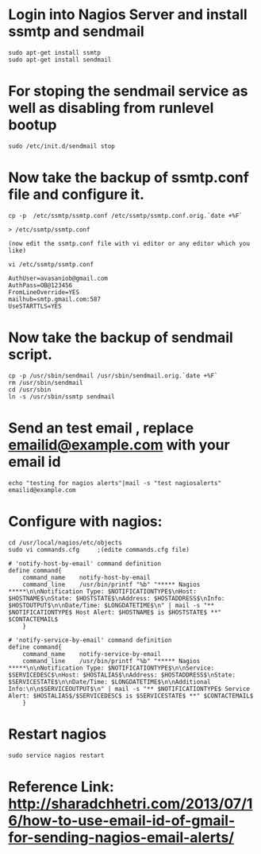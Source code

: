 # Login into Nagios Server and install ssmtp and sendmail

```
sudo apt-get install ssmtp
sudo apt-get install sendmail
```

# For stoping the sendmail service as well as disabling from runlevel bootup
```
sudo /etc/init.d/sendmail stop
```

# Now take the backup of ssmtp.conf file and configure it.
```
cp -p  /etc/ssmtp/ssmtp.conf /etc/ssmtp/ssmtp.conf.orig.`date +%F`
```
```
> /etc/ssmtp/ssmtp.conf 

(now edit the ssmtp.conf file with vi editor or any editor which you like)

vi /etc/ssmtp/ssmtp.conf 

AuthUser=avasaniob@gmail.com
AuthPass=OB@123456
FromLineOverride=YES
mailhub=smtp.gmail.com:587
UseSTARTTLS=YES
```

# Now take the backup of sendmail script.
```
cp -p /usr/sbin/sendmail /usr/sbin/sendmail.orig.`date +%F`
rm /usr/sbin/sendmail
cd /usr/sbin
ln -s /usr/sbin/ssmtp sendmail
```

# Send an test email , replace emailid@example.com with your email id
```
echo "testing for nagios alerts"|mail -s "test nagiosalerts" emailid@example.com
```

# Configure with nagios:
```
cd /usr/local/nagios/etc/objects
sudo vi commands.cfg     ;(edite commands.cfg file)

# 'notify-host-by-email' command definition
define command{
	command_name	notify-host-by-email
	command_line	/usr/bin/printf "%b" "***** Nagios *****\n\nNotification Type: $NOTIFICATIONTYPE$\nHost: $HOSTNAME$\nState: $HOSTSTATE$\nAddress: $HOSTADDRESS$\nInfo: $HOSTOUTPUT$\n\nDate/Time: $LONGDATETIME$\n" | mail -s "** $NOTIFICATIONTYPE$ Host Alert: $HOSTNAME$ is $HOSTSTATE$ **" $CONTACTEMAIL$
	}

# 'notify-service-by-email' command definition
define command{
	command_name	notify-service-by-email
	command_line	/usr/bin/printf "%b" "***** Nagios *****\n\nNotification Type: $NOTIFICATIONTYPE$\n\nService: $SERVICEDESC$\nHost: $HOSTALIAS$\nAddress: $HOSTADDRESS$\nState: $SERVICESTATE$\n\nDate/Time: $LONGDATETIME$\n\nAdditional Info:\n\n$SERVICEOUTPUT$\n" | mail -s "** $NOTIFICATIONTYPE$ Service Alert: $HOSTALIAS$/$SERVICEDESC$ is $SERVICESTATE$ **" $CONTACTEMAIL$
	}
```

# Restart nagios
```
sudo service nagios restart
```


# Reference Link: http://sharadchhetri.com/2013/07/16/how-to-use-email-id-of-gmail-for-sending-nagios-email-alerts/

